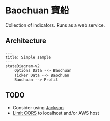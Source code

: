 # Baochuan 寶船

Collection of indicators. Runs as a web service.

## Architecture

```mermaid
---
title: Simple sample
---
stateDiagram-v2
    Options Data --> Baochuan
    Ticker Data --> Baochuan
    Baochuan --> Profit
```

## TODO

* Consider using [Jackson](https://ktor.io/docs/jackson.html#register_jackson_converter)
* [Limit CORS](https://ktor.io/docs/cors.html#methods) to localhost and/or AWS host